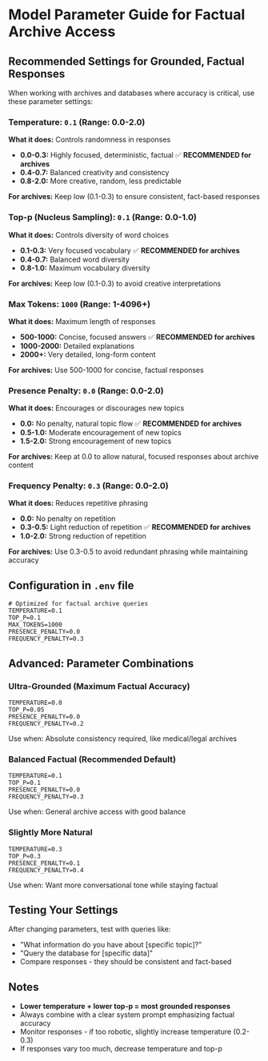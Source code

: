 # Model Parameter Guide for Factual Archive Access

## Recommended Settings for Grounded, Factual Responses

When working with archives and databases where accuracy is critical, use these parameter settings:

### Temperature: `0.1` (Range: 0.0-2.0)
**What it does:** Controls randomness in responses
- **0.0-0.3:** Highly focused, deterministic, factual ✅ **RECOMMENDED for archives**
- **0.4-0.7:** Balanced creativity and consistency
- **0.8-2.0:** More creative, random, less predictable

**For archives:** Keep low (0.1-0.3) to ensure consistent, fact-based responses

### Top-p (Nucleus Sampling): `0.1` (Range: 0.0-1.0)
**What it does:** Controls diversity of word choices
- **0.1-0.3:** Very focused vocabulary ✅ **RECOMMENDED for archives**
- **0.4-0.7:** Balanced word diversity
- **0.8-1.0:** Maximum vocabulary diversity

**For archives:** Keep low (0.1-0.3) to avoid creative interpretations

### Max Tokens: `1000` (Range: 1-4096+)
**What it does:** Maximum length of responses
- **500-1000:** Concise, focused answers ✅ **RECOMMENDED for archives**
- **1000-2000:** Detailed explanations
- **2000+:** Very detailed, long-form content

**For archives:** Use 500-1000 for concise, factual responses

### Presence Penalty: `0.0` (Range: 0.0-2.0)
**What it does:** Encourages or discourages new topics
- **0.0:** No penalty, natural topic flow ✅ **RECOMMENDED for archives**
- **0.5-1.0:** Moderate encouragement of new topics
- **1.5-2.0:** Strong encouragement of new topics

**For archives:** Keep at 0.0 to allow natural, focused responses about archive content

### Frequency Penalty: `0.3` (Range: 0.0-2.0)
**What it does:** Reduces repetitive phrasing
- **0.0:** No penalty on repetition
- **0.3-0.5:** Light reduction of repetition ✅ **RECOMMENDED for archives**
- **1.0-2.0:** Strong reduction of repetition

**For archives:** Use 0.3-0.5 to avoid redundant phrasing while maintaining accuracy

## Configuration in `.env` file

```env
# Optimized for factual archive queries
TEMPERATURE=0.1
TOP_P=0.1
MAX_TOKENS=1000
PRESENCE_PENALTY=0.0
FREQUENCY_PENALTY=0.3
```

## Advanced: Parameter Combinations

### Ultra-Grounded (Maximum Factual Accuracy)
```env
TEMPERATURE=0.0
TOP_P=0.05
PRESENCE_PENALTY=0.0
FREQUENCY_PENALTY=0.2
```
Use when: Absolute consistency required, like medical/legal archives

### Balanced Factual (Recommended Default)
```env
TEMPERATURE=0.1
TOP_P=0.1
PRESENCE_PENALTY=0.0
FREQUENCY_PENALTY=0.3
```
Use when: General archive access with good balance

### Slightly More Natural
```env
TEMPERATURE=0.3
TOP_P=0.3
PRESENCE_PENALTY=0.1
FREQUENCY_PENALTY=0.4
```
Use when: Want more conversational tone while staying factual

## Testing Your Settings

After changing parameters, test with queries like:
- "What information do you have about [specific topic]?"
- "Query the database for [specific data]"
- Compare responses - they should be consistent and fact-based

## Notes

- **Lower temperature + lower top-p = most grounded responses**
- Always combine with a clear system prompt emphasizing factual accuracy
- Monitor responses - if too robotic, slightly increase temperature (0.2-0.3)
- If responses vary too much, decrease temperature and top-p
